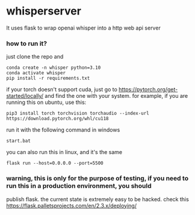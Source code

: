 # whisperserver
It uses flask to wrap openai whisper into a http web api server

### how to run it?

just clone the repo and 

    conda create -n whisper python=3.10
    conda activate whisper
    pip install -r requirements.txt
    
if your torch doesn't support cuda, just go to https://pytorch.org/get-started/locally/ and find the one with your system.
for example, if you are running this on ubuntu, use this:

    pip3 install torch torchvision torchaudio --index-url https://download.pytorch.org/whl/cu118



run it with the following command in windows

    start.bat

you can also run this in linux, and it's the same

    flask run --host=0.0.0.0 --port=5500
    
    
### warning, this is only for the purpose of testing, if you need to run this in a production environment, you should
publish flask. the current state is extremely easy to be hacked. check this https://flask.palletsprojects.com/en/2.3.x/deploying/
